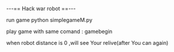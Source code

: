 ---== Hack war robot ==---

run game
python simplegameM.py

play game with same comand : gamebegin

when robot distance is 0  ,will see Your relive(after You can again)